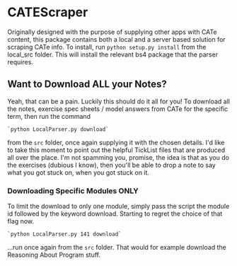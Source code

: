 CATEScraper
===========

Originally designed with the purpose of supplying other apps with CATe
content, this package contains both a local and a server based solution
for scraping CATe info.
To install, run ` python setup.py install ` from the local_src folder.
This will install the relevant bs4 package that the parser requires.

## Want to Download ALL your Notes?
Yeah, that can be a pain. Luckily this should do it all for you! To
download all the notes, exercise spec sheets / model answers from CATe
for the specific term, then run the command

    `python LocalParser.py download`

from the `src` folder, once again supplying it with the chosen details.
I'd like to take this moment to point out the helpful TickList files
that are produced all over the place. I'm not spamming you, promise, the
idea is that as you do the exercises (dubious I know), then you'll be
able to drop a note to say what you got stuck on, when you got stuck on
it.

### Downloading Specific Modules ONLY
To limit the download to only one module, simply pass the script the
module id followed by the keyword download. Starting to regret the choice
of that flag now.

    `python LocalParser.py 141 download`

...run once again from the `src` folder. That would for example download
the Reasoning About Program stuff.

